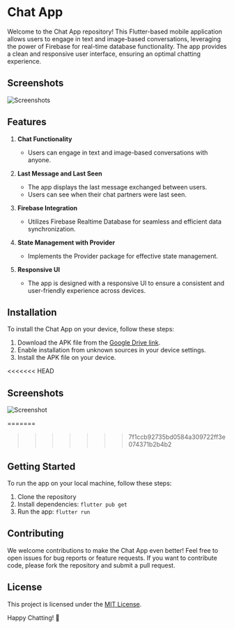 # Chat App

Welcome to the Chat App repository! This Flutter-based mobile application allows users to engage in text and image-based conversations, leveraging the power of Firebase for real-time database functionality. The app provides a clean and responsive user interface, ensuring an optimal chatting experience.

## Screenshots

![Screenshots](https://i.imgur.com/egbXvw3.png)

## Features

1. **Chat Functionality**
   - Users can engage in text and image-based conversations with anyone.
  
2. **Last Message and Last Seen**
   - The app displays the last message exchanged between users.
   - Users can see when their chat partners were last seen.

3. **Firebase Integration**
   - Utilizes Firebase Realtime Database for seamless and efficient data synchronization.
  
4. **State Management with Provider**
   - Implements the Provider package for effective state management.
  
5. **Responsive UI**
   - The app is designed with a responsive UI to ensure a consistent and user-friendly experience across devices.

## Installation

To install the Chat App on your device, follow these steps:

1. Download the APK file from the [Google Drive link](<insert_google_drive_link_here>).
2. Enable installation from unknown sources in your device settings.
3. Install the APK file on your device.

<<<<<<< HEAD
## Screenshots


![Screenshot ](https://i.imgur.com/nVHOxEq.png)



=======
>>>>>>> 7f1ccb92735bd0584a309722ff3e074371b2b4b2

## Getting Started

To run the app on your local machine, follow these steps:

1. Clone the repository
2. Install dependencies: `flutter pub get`
3. Run the app: `flutter run`

## Contributing

We welcome contributions to make the Chat App even better! Feel free to open issues for bug reports or feature requests. If you want to contribute code, please fork the repository and submit a pull request.

## License

This project is licensed under the [MIT License](LICENSE).

Happy Chatting! 🚀
